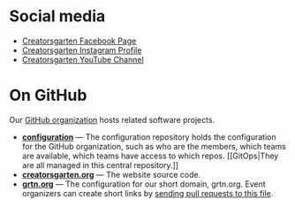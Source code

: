 # Social media

- [Creatorsgarten Facebook Page](https://www.facebook.com/creatorsgarten)
- [Creatorsgarten Instagram Profile](https://www.instagram.com/creatorsgarten/)
- [Creatorsgarten YouTube Channel](https://www.youtube.com/@creatorsgarten)

# On GitHub

Our [GitHub organization](https://github.com/creatorsgarten) hosts related software projects.

- [**configuration**](https://github.com/creatorsgarten/configuration) — The configuration repository holds the configuration for the GitHub organization, such as who are the members, which teams are available, which teams have access to which repos. [[GitOps|They are all managed in this central repository.]]
- [**creatorsgarten.org**](https://github.com/creatorsgarten/creatorsgarten.org) — The website source code.
- [**grtn.org**](https://github.com/creatorsgarten/grtn.org) — The configuration for our short domain, grtn.org. Event organizers can create short links by [sending pull requests to this file](https://github.com/creatorsgarten/grtn.org/blob/main/_redirects).